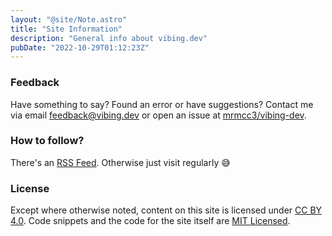 ```yaml
---
layout: "@site/Note.astro"
title: "Site Information"
description: "General info about vibing.dev"
pubDate: "2022-10-29T01:12:23Z"
---
```


### Feedback

Have something to say? Found an error or have suggestions? 
Contact me via email [feedback@vibing.dev](mailto:contact@vibing.dev) 
or open an issue at 
[mrmcc3/vibing-dev](https://github.com/mrmcc3/vibing-dev).

### How to follow?

There's an [RSS Feed](/rss.xml). Otherwise just visit regularly 😅

### License

Except where otherwise noted, content on this site is licensed under
[CC BY 4.0](https://creativecommons.org/licenses/by/4.0/). 
Code snippets and the code for the site itself are 
[MIT Licensed](https://github.com/mrmcc3/vibing-dev/blob/main/LICENSE).

<!-- TODO Attribution. icons, fonts, typography, colors >
<!-- TODO SITEMAP -->
<!-- TODO support/sponser? -->